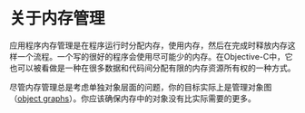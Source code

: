 # 关于内存管理

应用程序内存管理是在程序运行时分配内存，使用内存，然后在完成时释放内存这样一个流程。一个写的很好的程序会使用尽可能少的内存。在Objective-C中，它也可以被看做是一种在很多数据和代码间分配有限的内存资源所有权的一种方式。

尽管内存管理总是考虑单独对象层面的问题，你的目标实际上是管理对象图（[object graphs]()）。你应该确保内存中的对象没有比实际需要的更多。



